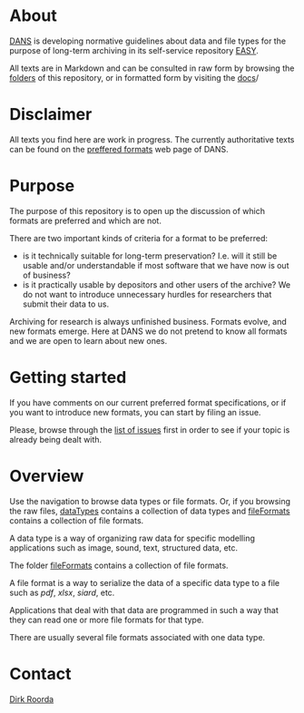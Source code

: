 # About

[DANS]({{dans}}) is developing normative guidelines about data and file types
for the purpose of long-term archiving in its self-service repository
  [EASY]({{easy}}).

All texts are in Markdown and can be consulted in raw form by browsing the
[folders]({{formats}}) of this repository, or in formatted form by visiting the
[docs]({{docs}})/

# Disclaimer

All texts you find here are work in progress.  The currently authoritative texts
can be found on the [preffered formats]({{preferredFormats) web page of DANS.

# Purpose

The purpose of this repository is to open up the discussion of which formats are
preferred and which are not.

There are two important kinds of criteria for a format to be preferred:

*   is it technically suitable for long-term preservation?  I.e. will it still
    be usable and/or understandable if most software that we have now is out of
    business? 
*   is it practically usable by depositors and other users of the archive?  We
    do not want to introduce unnecessary hurdles for researchers that submit
      their data to us.

Archiving for research is always unfinished business.  Formats evolve, and new
formats emerge.  Here at DANS we do not pretend to know all formats and we are
open to learn about new ones.

# Getting started

If you have comments on our current preferred format specifications, or if you
want to introduce new formats, you can start by filing an issue.

Please, browse through the
[list of issues]({{issues}})
first in order to see if
your topic is already being dealt with.

# Overview

Use the navigation to browse data types or file formats.
Or, if you browsing the raw files,
[dataTypes](dataTypes/) contains a collection of data types
and
[fileFormats](fileFormats/) contains a collection of file formats.


A data type is a way of organizing raw data for specific modelling applications
such as image, sound, text, structured data, etc. 

The folder [fileFormats](docs/fileFormats) contains a collection of file
formats.

A file format is a way to serialize the data of a specific data type to a file
such as *pdf*, *xlsx*, *siard*, etc.

Applications that deal with that data are programmed in such a way that they can
read one or more file formats for that type.

There are usually several file formats associated with one data type.

# Contact

[Dirk Roorda]({{author}})
